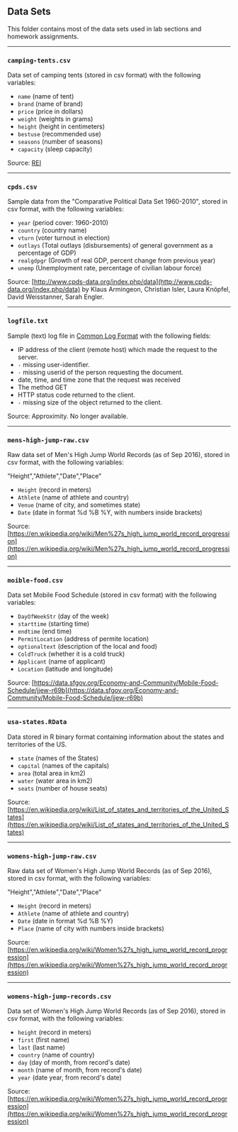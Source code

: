 ## Data Sets

This folder contains most of the data sets used in lab sections and 
homework assignments.

-----

### `camping-tents.csv`

Data set of camping tents (stored in csv format) with the following variables:

- `name` (name of tent)
- `brand` (name of brand)
- `price` (price in dollars)
- `weight` (weights in grams)
- `height` (height in centimeters)
- `bestuse` (recommended use)
- `seasons` (number of seasons)
- `capacity` (sleep capacity)

Source: [REI](https://www.rei.com/b/rei/c/tents)

-----

### `cpds.csv`

Sample data from the "Comparative Political Data Set 1960-2010", stored in csv format,
with the following variables:

- `year` (period cover: 1960-2010)
- `country` (country name)
- `vturn` (voter turnout in election)
- `outlays` (Total outlays (disbursements) of general government as a percentage of GDP)
- `realgdpgr` (Growth of real GDP, percent change from previous year)
- `unemp` (Unemployment rate, percentage of civilian labour force)

Source: [http://www.cpds-data.org/index.php/data](http://www.cpds-data.org/index.php/data) by
Klaus Armingeon, Christian Isler, Laura Knöpfel, David Weisstanner, Sarah Engler.

-----

### `logfile.txt`

Sample (text) log file in [Common Log Format](https://en.wikipedia.org/wiki/Common_Log_Format)
with the following fields:

- IP address of the client (remote host) which made the request to the server.
- `-` missing user-identifier.
- `-` missing userid of the person requesting the document.
- date, time, and time zone that the request was received
- The method GET
- HTTP status code returned to the client.
- `-` missing size of the object returned to the client.

Source: Approximity. No longer available.

-----

### `mens-high-jump-raw.csv`

Raw data set of Men's High Jump World Records (as of Sep 2016), stored in csv format, 
with the following variables:

"Height","Athlete","Date","Place"

- `Height` (record in meters)
- `Athlete` (name of athlete and country)
- `Venue` (name of city, and sometimes state)
- `Date` (date in format %d %B %Y, with numbers inside brackets)

Source: [https://en.wikipedia.org/wiki/Men%27s_high_jump_world_record_progression](https://en.wikipedia.org/wiki/Men%27s_high_jump_world_record_progression)

-----

### `moible-food.csv`

Data set Mobile Food Schedule (stored in csv format) with the following variables:

- `DayOfWeekStr` (day of the week)
- `starttime` (starting time)
- `endtime` (end time)
- `PermitLocation` (address of permite location)
- `optionaltext` (description of the local and food)
- `ColdTruck` (whether it is a cold truck)
- `Applicant` (name of applicant)
- `Location` (latitude and longitude)

Source: [https://data.sfgov.org/Economy-and-Community/Mobile-Food-Schedule/jjew-r69b](https://data.sfgov.org/Economy-and-Community/Mobile-Food-Schedule/jjew-r69b)

-----

### `usa-states.RData`

Data stored in R binary format containing information about
the states and territories of the US.

- `state` (names of the States)
- `capital` (names of the capitals)
- `area` (total area in km2)
- `water` (water area in km2)
- `seats` (number of house seats)

Source: [https://en.wikipedia.org/wiki/List_of_states_and_territories_of_the_United_States](https://en.wikipedia.org/wiki/List_of_states_and_territories_of_the_United_States)

-----

### `womens-high-jump-raw.csv`

Raw data set of Women's High Jump World Records (as of Sep 2016), stored in csv format, 
with the following variables:

"Height","Athlete","Date","Place"

- `Height` (record in meters)
- `Athlete` (name of athlete and country)
- `Date` (date in format %d %B %Y)
- `Place` (name of city with numbers inside brackets)

Source: [https://en.wikipedia.org/wiki/Women%27s_high_jump_world_record_progression](https://en.wikipedia.org/wiki/Women%27s_high_jump_world_record_progression)

-----

### `womens-high-jump-records.csv`

Data set of Women's High Jump World Records (as of Sep 2016), stored in csv format, 
with the following variables:

- `height` (record in meters)
- `first` (first name)
- `last` (last name)
- `country` (name of country)
- `day` (day of month, from record's date)
- `month` (name of month, from record's date)
- `year` (date year, from record's date)

Source: [https://en.wikipedia.org/wiki/Women%27s_high_jump_world_record_progression](https://en.wikipedia.org/wiki/Women%27s_high_jump_world_record_progression)

